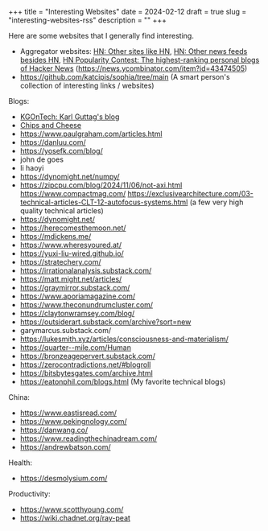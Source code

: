 +++
title = "Interesting Websites"
date = 2024-02-12
draft = true
slug = "interesting-websites-rss"
description = ""
+++

Here are some websites that I generally find interesting.

- Aggregator websites: [HN: Other sites like HN](https://news.ycombinator.com/item?id=37611708), [HN: Other news feeds besides HN](https://news.ycombinator.com/item?id=36175315), [HN Popularity Contest: The highest-ranking personal blogs of Hacker News](https://refactoringenglish.com/tools/hn-popularity/?start=2024-01-01&end=2024-12-31&limit=100) (https://news.ycombinator.com/item?id=43474505)
- https://github.com/katcipis/sophia/tree/main (A smart person's collection of interesting links / websites)

Blogs:

- [KGOnTech: Karl Guttag's blog](https://kguttag.com/)
- [Chips and Cheese](https://chipsandcheese.com/)
- https://www.paulgraham.com/articles.html
- https://danluu.com/
- https://yosefk.com/blog/
- john de goes
- li haoyi
- https://dynomight.net/numpy/
- https://zipcpu.com/blog/2024/11/06/not-axi.html
https://www.compactmag.com/
https://exclusivearchitecture.com/03-technical-articles-CLT-12-autofocus-systems.html (a few very high quality technical articles)
- https://dynomight.net/
- https://herecomesthemoon.net/
- https://mdickens.me/
- https://www.wheresyoured.at/
- https://yuxi-liu-wired.github.io/
- https://stratechery.com/
- https://irrationalanalysis.substack.com/
- https://matt.might.net/articles/
- https://graymirror.substack.com/
- https://www.aporiamagazine.com/
- https://www.theconundrumcluster.com/
- https://claytonwramsey.com/blog/
- https://outsiderart.substack.com/archive?sort=new
- garymarcus.substack.com/
- https://lukesmith.xyz/articles/consciousness-and-materialism/
- https://quarter--mile.com/Human
- https://bronzeagepervert.substack.com/
- https://zerocontradictions.net/#blogroll
- https://bitsbytesgates.com/archive.html
- https://eatonphil.com/blogs.html (My favorite technical blogs)

China:

- https://www.eastisread.com/
- https://www.pekingnology.com/
- https://danwang.co/
- https://www.readingthechinadream.com/
- https://andrewbatson.com/

Health:

- https://desmolysium.com/

Productivity:

- https://www.scotthyoung.com/
- https://wiki.chadnet.org/ray-peat
